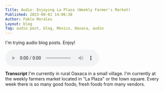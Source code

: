 ```yaml
---
Title: Audio: Enjoying La Plaza (Weekly Farmer's Market)
Published: 2023-08-01 14:06:38
Author: Pablo Morales
Layout: blog
Tag: audio post, blog, Mexico, Oaxaca, audio 
---
```

I'm trying audio blog posts. Enjoy!

 <audio controls class="haudio bg-pink">
  <source src="https://static.lifeofpablo.com/media/audio/Avenida Centenario 2.m4a" type="audio/mp4">
  Your browser does not support the audio tag.
</audio> 

**Transcript**
I'm currently in rural Oaxaca in a small village. I'm currently at the weekly farmers market located in "La Plaza" or the town square. Every week there is so many good foods, fresh foods from many vendors.

